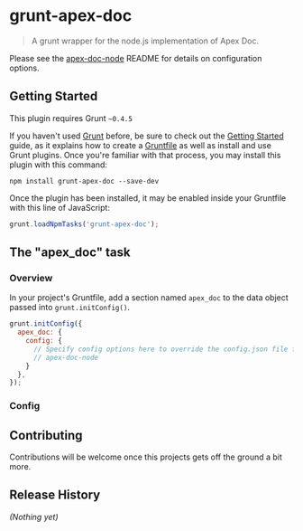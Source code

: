 # grunt-apex-doc

> A grunt wrapper for the node.js implementation of Apex Doc.

Please see the [apex-doc-node](https://github.com/dsharrison/apex-doc-node) README for details on configuration options.

## Getting Started
This plugin requires Grunt `~0.4.5`

If you haven't used [Grunt](http://gruntjs.com/) before, be sure to check out the [Getting Started](http://gruntjs.com/getting-started) guide, as it explains how to create a [Gruntfile](http://gruntjs.com/sample-gruntfile) as well as install and use Grunt plugins. Once you're familiar with that process, you may install this plugin with this command:

```shell
npm install grunt-apex-doc --save-dev
```

Once the plugin has been installed, it may be enabled inside your Gruntfile with this line of JavaScript:

```js
grunt.loadNpmTasks('grunt-apex-doc');
```

## The "apex_doc" task

### Overview
In your project's Gruntfile, add a section named `apex_doc` to the data object passed into `grunt.initConfig()`.

```js
grunt.initConfig({
  apex_doc: {
    config: {
      // Specify config options here to override the config.json file from
      // apex-doc-node
    }
  },
});
```

### Config


## Contributing
Contributions will be welcome once this projects gets off the ground a bit more.

## Release History
_(Nothing yet)_
